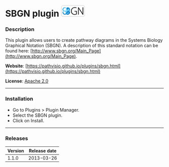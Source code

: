 # SBGN plugin ![](/images/plugins/sbgn.png)

### Description

This plugin allows users to create pathway diagrams in the Systems Biology Graphical Notation (SBGN).
A description of this standard notation can be found here:
[http://www.sbgn.org/Main_Page](http://www.sbgn.org/Main_Page).

**Website**: [https://pathvisio.github.io/plugins/sbgn.html](https://pathvisio.github.io/plugins/sbgn.html)

**License**: [Apache 2.0](http://www.apache.org/licenses/LICENSE-2.0)

----

### Installation
* Go to Plugins > Plugin Manager. 
* Select the SBGN plugin.
* Click on Install.

---- 

### Releases

| Version | Release date |
| ------- |:------------:| 
| 1.1.0   | 2013-03-26   |  

